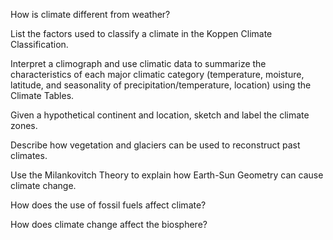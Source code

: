 
How is climate different from weather?

List the factors used to classify a climate in the Koppen Climate Classification.

Interpret a climograph and use climatic data to summarize the characteristics of each major climatic category (temperature, moisture, latitude, and seasonality of precipitation/temperature, location) using the Climate Tables.

Given a hypothetical continent and location, sketch and label the climate zones.

Describe how vegetation and glaciers can be used to reconstruct past climates.

Use the Milankovitch Theory to explain how Earth-Sun Geometry can cause climate change.

How does the use of fossil fuels affect climate?

How does climate change affect the biosphere?
